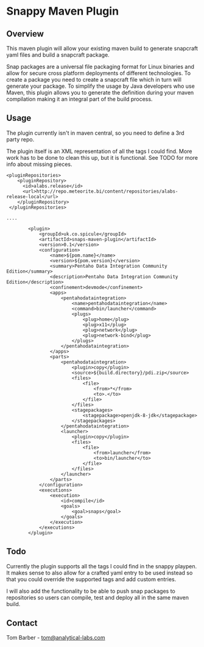 # Snappy Maven Plugin

## Overview

This maven plugin will allow your existing maven build to generate snapcraft yaml files and build a snapcraft package.

Snap packages are a universal file packaging format for Linux binaries and allow for secure cross platform deployments of different technologies. To create a package you need to create a snapcraft file which in turn will generate your package. To simplify the usage by Java developers who use Maven, this plugin allows you to generate the definition during your maven compilation making it an integral part of the build process.

## Usage

The plugin currently isn't in maven central, so you need to define a 3rd party repo.

The plugin itself is an XML representation of all the tags I could find. More work has to be done to clean this up, but it is functional. See TODO for more info about missing pieces.
 
    <pluginRepositories>
        <pluginRepository>
          <id>alabs.release</id>
          <url>http://repo.meteorite.bi/content/repositories/alabs-release-local</url>
        </pluginRepository>
     </pluginRepositories>

    ....

            <plugin>
                <groupId>uk.co.spicule</groupId>
                <artifactId>snaps-maven-plugin</artifactId>
                <version>0.1</version>
                <configuration>
                    <name>${pom.name}</name>
                    <version>${pom.version}</version>
                    <summary>Pentaho Data Integration Community Edition</summary>
                    <description>Pentaho Data Integration Community Edition</description>
                    <confinement>devmode</confinement>
                    <apps>
                        <pentahodataintegration>
                            <name>pentahodataintegration</name>
                            <command>bin/launcher</command>
                            <plugs>
                                <plug>home</plug>
                                <plug>x11</plug>
                                <plug>network</plug>
                                <plug>network-bind</plug>
                            </plugs>
                        </pentahodataintegration>
                    </apps>
                    <parts>
                        <pentahodataintegration>
                            <plugin>copy</plugin>
                            <source>${build.directory}/pdi.zip</source>
                            <files>
                                <file>
                                    <from>*</from>
                                    <to>.</to>
                                </file>
                            </files>
                            <stagepackages>
                                <stagepackage>openjdk-8-jdk</stagepackage>
                            </stagepackages>
                        </pentahodataintegration>
                        <launcher>
                            <plugin>copy</plugin>
                            <files>
                                <file>
                                    <from>launcher</from>
                                    <to>bin/launcher</to>
                                </file>
                            </files>
                        </launcher>
                    </parts>
                </configuration>
                <executions>
                    <execution>
                        <id>compile</id>
                        <goals>
                            <goal>snaps</goal>
                        </goals>
                    </execution>
                </executions>
            </plugin>

## Todo

Currently the plugin supports all the tags I could find in the snappy playpen. It makes sense to also allow for a crafted yaml entry to be used instead so that you could override the supported tags and add custom entries.

I will also add the functionality to be able to push snap packages to repositories so users can compile, test and deploy all in the same maven build.

## Contact

Tom Barber - tom@analytical-labs.com
